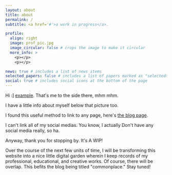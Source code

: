 ```yaml
---
layout: about
title: about
permalink: /
subtitle: <a href='#'>a work in progress</a>.

profile:
  align: right
  image: prof_pic.jpg
  image_circular: false # crops the image to make it circular
  more_info: >
    <p></p>
    <p></p>

news: true # includes a list of news items
selected_papers: false # includes a list of papers marked as "selected={true}"
social: true # includes social icons at the bottom of the page
---
```


Hi :] [example](http://reddit.com). That's me to the side there, mhm mhm.

I have a little info about myself below that picture too. 

I found this useful method to link to any page, here's [the blog page](/blog/).

I can't link all of my social medias. You know, I actually Don't have any social media really, so ha.

Anyway, thank you for stopping by. It's A WIP!

Over the course of the next few units of time, I will be transforming this website into a nice little digital garden wherein I keep records of my professional, educational, and creative works. Of course, there will be overlap. This befits the blog being titled "commonplace." Stay tuned!
